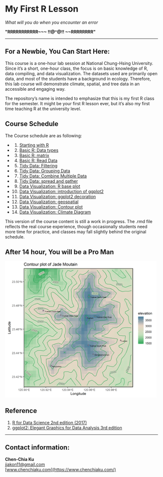 # My First R Lesson

*What will you do when you encounter an error*  

**"RRRRRRRRRRR~~~ !!@^@!! ~~RRRRRRRR"** 

***
## For a Newbie, You Can Start Here:

This course is a one-hour lab session at National Chung-Hsing University. Since it’s a short, one-hour class, the focus is on basic knowledge of R, data compiling, and data visualization. The datasets used are primarily open data, and most of the students have a background in ecology. Therefore, this lab course will demonstrate climate, spatial, and tree data in an accessible and engaging way.

The repository’s name is intended to emphasize that this is my first R class for the semester. It might be your first R lesson ever, but it’s also my first time teaching R at the university level.

## Course Schedule

The Course schedule are as following: 

-   1. [Starting with R](https://github.com/jjakon11/R_MyFirstLesson/tree/main/R/1_StartingWithR)
-   2. [Basic R: Data types](https://github.com/jjakon11/R_MyFirstLesson/tree/main/R/2_BasicR_DataTypes)
-   3. [Basic R: matrix](https://github.com/jjakon11/R_MyFirstLesson/tree/main/R/3_BasicR_Matrix)
-   4. [Basic R: Read Data](https://github.com/jjakon11/R_MyFirstLesson/tree/main/R/4_BasicR_ReadData)
-   5. [Tidy Data: Filtering](https://github.com/jjakon11/R_MyFirstLesson/tree/main/R/5_DataTidy_Filtering)
-   6. [Tidy Data: Grouping Data](https://github.com/jjakon11/R_MyFirstLesson/tree/main/R/6_DataTidy_Grouping)
-   7. [Tidy Data: Combine Multiple Data](https://github.com/jjakon11/R_MyFirstLesson/tree/main/R/7_DataTidy_BindMultipleData)
-   8. [Tidy Data: spread and gather](https://github.com/jjakon11/R_MyFirstLesson/tree/main/R/8_DataTidy_Fat%26ThinData)
-   9. [Data Visualization: R base plot](https://github.com/jjakon11/R_MyFirstLesson/tree/main/R/9_DataVisualize_RbasePlot)
-   10. [Data Visualization: introduction of ggplot2](https://github.com/jjakon11/R_MyFirstLesson/tree/main/R/10_DataVisualize_ggplot2)
-   11. [Data Visualization: ggplot2 decoration](https://github.com/jjakon11/R_MyFirstLesson/tree/main/R/11_DataVisualize_ggTheme)
-   12. [Data Visualization: geospatial](https://github.com/jjakon11/R_MyFisrtLesson/blob/main/R/12_DataVisualize_geospatial.Rmd)
-   13. [Data Visualization: Contour plot](https://github.com/jjakon11/R_MyFisrtLesson/blob/main/R/13_DataVisualize_Coutour.Rmd)
-   14. [Data Visualization: Climate Diagram](https://github.com/jjakon11/R_MyFirstLesson/tree/main/R/14_DataVisualize_ClimateDiagram)

This version of the course content is still a work in progress. The .rmd file reflects the real course experience, though occasionally students need more time for practice, and classes may fall slightly behind the original schedule.

## After 14 hour, You will be a Pro Man
<img src="Output/JADE2.png" width="500"/>


## Reference

1. [R for Data Science 2nd edition (2017)](https://r4ds.had.co.nz/)
2. [ggplot2: Elegant Graphics for Data Analysis 3rd edition](https://ggplot2-book.org/#preface-3e)


***

## Contact information: 

**Chen-Chia Ku** </br>
jjakon11@gmail.com </br>
[www.chenchiaku.com](https://www.chenchiaku.com/)



